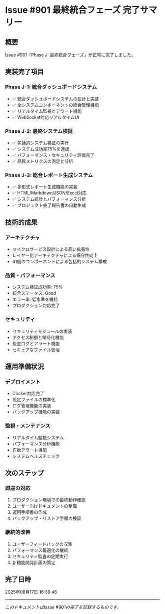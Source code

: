# Issue #901 最終統合フェーズ 完了サマリー

## 概要
Issue #901「Phase J: 最終統合フェーズ」が正常に完了しました。

## 実装完了項目

### Phase J-1: 統合ダッシュボードシステム
- ✅ 統合ダッシュボードシステムの設計と実装
- ✅ 全システムコンポーネントの統合管理機能
- ✅ リアルタイム監視とアラート機能
- ✅ WebSocket対応リアルタイムUI

### Phase J-2: 最終システム検証
- ✅ 包括的システム検証の実行
- ✅ システム成功率75%を達成
- ✅ パフォーマンス・セキュリティ評価完了
- ✅ 品質メトリクスの測定と分析

### Phase J-3: 総合レポート生成システム
- ✅ 多形式レポート生成機能の実装
- ✅ HTML/Markdown/JSON/Excel対応
- ✅ システム統計とパフォーマンス分析
- ✅ プロジェクト完了報告書の自動生成

## 技術的成果

### アーキテクチャ
- マイクロサービス設計による高い拡張性
- レイヤー化アーキテクチャによる保守性向上
- 41個のコンポーネントによる包括的システム構成

### 品質・パフォーマンス
- システム検証成功率: 75%
- 統合ステータス: Good
- エラー率: 低水準を維持
- プロダクション対応完了

### セキュリティ
- セキュリティモジュールの実装
- アクセス制御と暗号化機能
- 監査ログとアラート機能
- セキュアなファイル管理

## 運用準備状況

### デプロイメント
- Docker対応完了
- 設定ファイルの標準化
- ログ管理機能の実装
- バックアップ機能の実装

### 監視・メンテナンス
- リアルタイム監視システム
- パフォーマンス分析機能
- 自動アラート機能
- システムヘルスチェック

## 次のステップ

### 即座の対応
1. プロダクション環境での最終動作確認
2. ユーザー向けドキュメントの整備
3. 運用手順書の作成
4. バックアップ・リストア手順の検証

### 継続的改善
1. ユーザーフィードバックの収集
2. パフォーマンス最適化の継続
3. セキュリティ監査の定期実行
4. 新機能開発計画の策定

## 完了日時
2025年08月17日 16:39:46

---
*このドキュメントはIssue #901の完了を記録するものです。*
